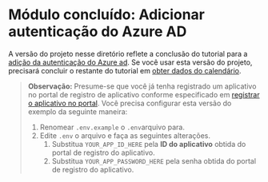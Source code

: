# <a name="completed-module-add-azure-ad-authentication"></a>Módulo concluído: Adicionar autenticação do Azure AD

A versão do projeto nesse diretório reflete a conclusão do tutorial para a [adição da autenticação do Azure ad](https://docs.microsoft.com/graph/training/php-tutorial?tutorial-step=3). Se você usar esta versão do projeto, precisará concluir o restante do tutorial em [obter dados do calendário](https://docs.microsoft.com/graph/training/php-tutorial?tutorial-step=4).

> **Observação:** Presume-se que você já tenha registrado um aplicativo no portal de registro de aplicativo conforme especificado em [registrar o aplicativo no portal](https://docs.microsoft.com/graph/training/php-tutorial?tutorial-step=2). Você precisa configurar esta versão do exemplo da seguinte maneira:
>
> 1. Renomear `.env.example` o `.env`arquivo para.
> 1. Edite `.env` o arquivo e faça as seguintes alterações.
>     1. Substitua `YOUR_APP_ID_HERE` pela **ID do aplicativo** obtida do portal de registro do aplicativo.
>     1. Substitua `YOUR_APP_PASSWORD_HERE` pela senha obtida do portal de registro do aplicativo.